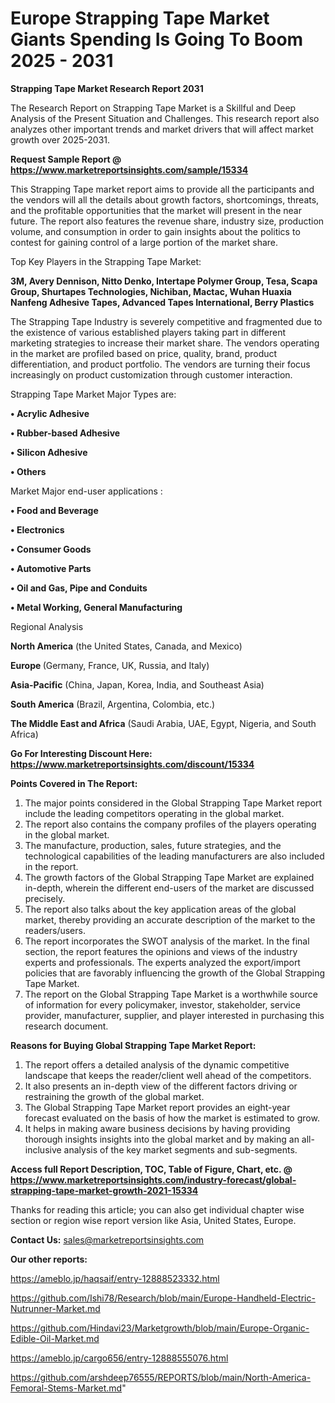  # Europe Strapping Tape Market Giants Spending Is Going To Boom 2025 - 2031

<strong>Strapping Tape Market Research Report 2031</strong>

The Research Report on Strapping Tape Market is a Skillful and Deep Analysis of the Present Situation and Challenges. This research report also analyzes other important trends and market drivers that will affect market growth over 2025-2031.

<strong>Request Sample Report @ <a href=https://www.marketreportsinsights.com/sample/15334>https://www.marketreportsinsights.com/sample/15334</a></strong>

This Strapping Tape market report aims to provide all the participants and the vendors will all the details about growth factors, shortcomings, threats, and the profitable opportunities that the market will present in the near future. The report also features the revenue share, industry size, production volume, and consumption in order to gain insights about the politics to contest for gaining control of a large portion of the market share.

Top Key Players in the Strapping Tape Market:

<strong>3M, Avery Dennison, Nitto Denko, Intertape Polymer Group, Tesa, Scapa Group, Shurtapes Technologies, Nichiban, Mactac, Wuhan Huaxia Nanfeng Adhesive Tapes, Advanced Tapes International, Berry Plastics</strong>

The Strapping Tape Industry is severely competitive and fragmented due to the existence of various established players taking part in different marketing strategies to increase their market share. The vendors operating in the market are profiled based on price, quality, brand, product differentiation, and product portfolio. The vendors are turning their focus increasingly on product customization through customer interaction.

Strapping Tape Market Major Types are:

<strong>• Acrylic Adhesive

• Rubber-based Adhesive

• Silicon Adhesive

• Others</strong>

Market Major end-user applications :

<strong>• Food and Beverage

• Electronics

• Consumer Goods

• Automotive Parts

• Oil and Gas, Pipe and Conduits

• Metal Working, General Manufacturing</strong>

Regional Analysis

</u><strong><b>North America</b></strong> (the United States, Canada, and Mexico)

<strong><b>Europe </b></strong>(Germany, France, UK, Russia, and Italy)

<strong><b>Asia-Pacific</b></strong> (China, Japan, Korea, India, and Southeast Asia)

<strong><b>South America</b></strong> (Brazil, Argentina, Colombia, etc.)

<strong><b>The Middle East and Africa</b></strong> (Saudi Arabia, UAE, Egypt, Nigeria, and South Africa)

<strong>Go For Interesting Discount Here: <a href=https://www.marketreportsinsights.com/discount/15334>https://www.marketreportsinsights.com/discount/15334</a></strong>

<strong>Points Covered in The Report:</strong>
<ol>
  <li>The major points considered in the Global Strapping Tape Market report include the leading competitors operating in the global market.</li>
  <li>The report also contains the company profiles of the players operating in the global market.</li>
  <li>The manufacture, production, sales, future strategies, and the technological capabilities of the leading manufacturers are also included in the report.</li>
  <li>The growth factors of the Global Strapping Tape Market are explained in-depth, wherein the different end-users of the market are discussed precisely.</li>
  <li>The report also talks about the key application areas of the global market, thereby providing an accurate description of the market to the readers/users.</li>
  <li>The report incorporates the SWOT analysis of the market. In the final section, the report features the opinions and views of the industry experts and professionals. The experts analyzed the export/import policies that are favorably influencing the growth of the Global Strapping Tape Market.</li>
  <li>The report on the Global Strapping Tape Market is a worthwhile source of information for every policymaker, investor, stakeholder, service provider, manufacturer, supplier, and player interested in purchasing this research document.</li>
</ol>
<strong>Reasons for Buying Global Strapping Tape Market Report:</strong>

<ol>
  <li>The report offers a detailed analysis of the dynamic competitive landscape that keeps the reader/client well ahead of the competitors.</li>
  <li>It also presents an in-depth view of the different factors driving or restraining the growth of the global market.</li>
  <li>The Global Strapping Tape Market report provides an eight-year forecast evaluated on the basis of how the market is estimated to grow.</li>
  <li>It helps in making aware business decisions by having providing thorough insights insights into the global market and by making an all-inclusive analysis of the key market segments and sub-segments.</li>
</ol>
<strong>Access full Report Description, TOC, Table of Figure, Chart, etc. @ <a href=https://www.marketreportsinsights.com/industry-forecast/global-strapping-tape-market-growth-2021-15334>https://www.marketreportsinsights.com/industry-forecast/global-strapping-tape-market-growth-2021-15334</a></strong>


Thanks for reading this article; you can also get individual chapter wise section or region wise report version like Asia, United States, Europe.

<strong>Contact Us:</strong>
sales@marketreportsinsights.com

<strong>Our other reports:</strong>

<a href=https://ameblo.jp/haqsaif/entry-12888523332.html>https://ameblo.jp/haqsaif/entry-12888523332.html</a>

<a href=https://github.com/Ishi78/Research/blob/main/Europe-Handheld-Electric-Nutrunner-Market.md>https://github.com/Ishi78/Research/blob/main/Europe-Handheld-Electric-Nutrunner-Market.md</a>

<a href=https://github.com/Hindavi23/Marketgrowth/blob/main/Europe-Organic-Edible-Oil-Market.md>https://github.com/Hindavi23/Marketgrowth/blob/main/Europe-Organic-Edible-Oil-Market.md</a>

<a href=https://ameblo.jp/cargo656/entry-12888555076.html>https://ameblo.jp/cargo656/entry-12888555076.html</a>

<a href=https://github.com/arshdeep76555/REPORTS/blob/main/North-America-Femoral-Stems-Market.md>https://github.com/arshdeep76555/REPORTS/blob/main/North-America-Femoral-Stems-Market.md</a>"
